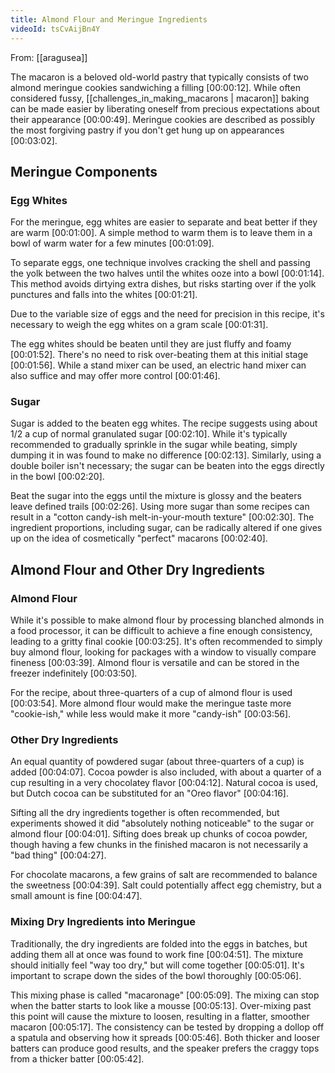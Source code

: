 ```yaml
---
title: Almond Flour and Meringue Ingredients
videoId: tsCvAijBn4Y
---
```


From: [[aragusea]] <br/> 

The macaron is a beloved old-world pastry that typically consists of two almond meringue cookies sandwiching a filling <a class="yt-timestamp" data-t="00:00:12">[00:00:12]</a>. While often considered fussy, [[challenges_in_making_macarons | macaron]] baking can be made easier by liberating oneself from precious expectations about their appearance <a class="yt-timestamp" data-t="00:00:49">[00:00:49]</a>. Meringue cookies are described as possibly the most forgiving pastry if you don't get hung up on appearances <a class="yt-timestamp" data-t="00:03:02">[00:03:02]</a>.

## Meringue Components

### Egg Whites
For the meringue, egg whites are easier to separate and beat better if they are warm <a class="yt-timestamp" data-t="00:01:00">[00:01:00]</a>. A simple method to warm them is to leave them in a bowl of warm water for a few minutes <a class="yt-timestamp" data-t="00:01:09">[00:01:09]</a>.

To separate eggs, one technique involves cracking the shell and passing the yolk between the two halves until the whites ooze into a bowl <a class="yt-timestamp" data-t="00:01:14">[00:01:14]</a>. This method avoids dirtying extra dishes, but risks starting over if the yolk punctures and falls into the whites <a class="yt-timestamp" data-t="00:01:21">[00:01:21]</a>.

Due to the variable size of eggs and the need for precision in this recipe, it's necessary to weigh the egg whites on a gram scale <a class="yt-timestamp" data-t="00:01:31">[00:01:31]</a>.

The egg whites should be beaten until they are just fluffy and foamy <a class="yt-timestamp" data-t="00:01:52">[00:01:52]</a>. There's no need to risk over-beating them at this initial stage <a class="yt-timestamp" data-t="00:01:56">[00:01:56]</a>. While a stand mixer can be used, an electric hand mixer can also suffice and may offer more control <a class="yt-timestamp" data-t="00:01:46">[00:01:46]</a>.

### Sugar
Sugar is added to the beaten egg whites. The recipe suggests using about 1/2 a cup of normal granulated sugar <a class="yt-timestamp" data-t="00:02:10">[00:02:10]</a>. While it's typically recommended to gradually sprinkle in the sugar while beating, simply dumping it in was found to make no difference <a class="yt-timestamp" data-t="00:02:13">[00:02:13]</a>. Similarly, using a double boiler isn't necessary; the sugar can be beaten into the eggs directly in the bowl <a class="yt-timestamp" data-t="00:02:20">[00:02:20]</a>.

Beat the sugar into the eggs until the mixture is glossy and the beaters leave defined trails <a class="yt-timestamp" data-t="00:02:26">[00:02:26]</a>. Using more sugar than some recipes can result in a "cotton candy-ish melt-in-your-mouth texture" <a class="yt-timestamp" data-t="00:02:30">[00:02:30]</a>. The ingredient proportions, including sugar, can be radically altered if one gives up on the idea of cosmetically "perfect" macarons <a class="yt-timestamp" data-t="00:02:40">[00:02:40]</a>.

## Almond Flour and Other Dry Ingredients

### Almond Flour
While it's possible to make almond flour by processing blanched almonds in a food processor, it can be difficult to achieve a fine enough consistency, leading to a gritty final cookie <a class="yt-timestamp" data-t="00:03:25">[00:03:25]</a>. It's often recommended to simply buy almond flour, looking for packages with a window to visually compare fineness <a class="yt-timestamp" data-t="00:03:39">[00:03:39]</a>. Almond flour is versatile and can be stored in the freezer indefinitely <a class="yt-timestamp" data-t="00:03:50">[00:03:50]</a>.

For the recipe, about three-quarters of a cup of almond flour is used <a class="yt-timestamp" data-t="00:03:54">[00:03:54]</a>. More almond flour would make the meringue taste more "cookie-ish," while less would make it more "candy-ish" <a class="yt-timestamp" data-t="00:03:56">[00:03:56]</a>.

### Other Dry Ingredients
An equal quantity of powdered sugar (about three-quarters of a cup) is added <a class="yt-timestamp" data-t="00:04:07">[00:04:07]</a>. Cocoa powder is also included, with about a quarter of a cup resulting in a very chocolatey flavor <a class="yt-timestamp" data-t="00:04:12">[00:04:12]</a>. Natural cocoa is used, but Dutch cocoa can be substituted for an "Oreo flavor" <a class="yt-timestamp" data-t="00:04:16">[00:04:16]</a>.

Sifting all the dry ingredients together is often recommended, but experiments showed it did "absolutely nothing noticeable" to the sugar or almond flour <a class="yt-timestamp" data-t="00:04:01">[00:04:01]</a>. Sifting does break up chunks of cocoa powder, though having a few chunks in the finished macaron is not necessarily a "bad thing" <a class="yt-timestamp" data-t="00:04:27">[00:04:27]</a>.

For chocolate macarons, a few grains of salt are recommended to balance the sweetness <a class="yt-timestamp" data-t="00:04:39">[00:04:39]</a>. Salt could potentially affect egg chemistry, but a small amount is fine <a class="yt-timestamp" data-t="00:04:47">[00:04:47]</a>.

### Mixing Dry Ingredients into Meringue
Traditionally, the dry ingredients are folded into the eggs in batches, but adding them all at once was found to work fine <a class="yt-timestamp" data-t="00:04:51">[00:04:51]</a>. The mixture should initially feel "way too dry," but will come together <a class="yt-timestamp" data-t="00:05:01">[00:05:01]</a>. It's important to scrape down the sides of the bowl thoroughly <a class="yt-timestamp" data-t="00:05:06">[00:05:06]</a>.

This mixing phase is called "macaronage" <a class="yt-timestamp" data-t="00:05:09">[00:05:09]</a>. The mixing can stop when the batter starts to look like a mousse <a class="yt-timestamp" data-t="00:05:13">[00:05:13]</a>. Over-mixing past this point will cause the mixture to loosen, resulting in a flatter, smoother macaron <a class="yt-timestamp" data-t="00:05:17">[00:05:17]</a>. The consistency can be tested by dropping a dollop off a spatula and observing how it spreads <a class="yt-timestamp" data-t="00:05:46">[00:05:46]</a>. Both thicker and looser batters can produce good results, and the speaker prefers the craggy tops from a thicker batter <a class="yt-timestamp" data-t="00:05:42">[00:05:42]</a>.